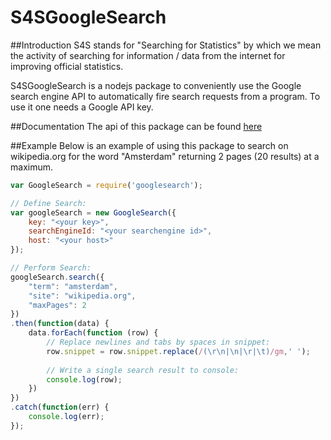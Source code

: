 # S4SGoogleSearch

##Introduction
S4S stands for "Searching for Statistics" by which we mean the activity of searching for
information / data from the internet for improving official statistics.

S4SGoogleSearch is a nodejs package to conveniently use the Google search engine API to automatically fire search requests from a program.
To use it one needs a Google API key. 

##Documentation
The api of this package can be found [here](api.md)

##Example
Below is an example of using this package to search on wikipedia.org for the word "Amsterdam" returning 2 pages (20 results) at a maximum.

```javascript
var GoogleSearch = require('googlesearch');

// Define Search:
var googleSearch = new GoogleSearch({
	key: "<your key>",
	searchEngineId: "<your searchengine id>",
	host: "<your host>"
});

// Perform Search:
googleSearch.search({
    "term": "amsterdam",
    "site": "wikipedia.org",
    "maxPages": 2
})
.then(function(data) {
    data.forEach(function (row) {
		// Replace newlines and tabs by spaces in snippet:
        row.snippet = row.snippet.replace(/(\r\n|\n|\r|\t)/gm,' ');
		
		// Write a single search result to console:
        console.log(row);
    })
})
.catch(function(err) {
    console.log(err);
});
```
